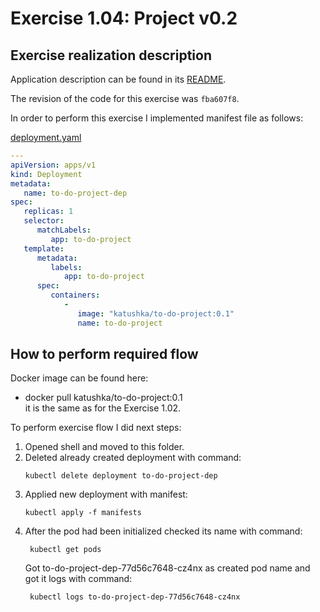 # Exercise 1.04: Project v0.2

## Exercise realization description

Application description can be found in its [README](../to-do-project/README.md).  

The revision of the code for this exercise was `fba607f8`.  

In order to perform this exercise I implemented manifest file as follows:  

[deployment.yaml](./manifests/deployment.yaml)
```yaml
---
apiVersion: apps/v1
kind: Deployment
metadata:
   name: to-do-project-dep
spec:
   replicas: 1
   selector:
      matchLabels:
         app: to-do-project
   template:
      metadata:
         labels:
            app: to-do-project
      spec:
         containers:
            -
               image: "katushka/to-do-project:0.1"
               name: to-do-project
```

## How to perform required flow

Docker image can be found here:
- docker pull katushka/to-do-project:0.1  
it is the same as for the Exercise 1.02.

To perform exercise flow I did next steps:

1. Opened shell and moved to this folder. 
2. Deleted already created deployment with command:
    ```shell
    kubectl delete deployment to-do-project-dep
    ```
3. Applied new deployment with manifest:
    ```shell
    kubectl apply -f manifests                     
   ```
5. After the pod had been initialized checked its name with command:
   ```shell
    kubectl get pods
   ```
   Got to-do-project-dep-77d56c7648-cz4nx as created pod name and got it logs with command:
   ```shell
    kubectl logs to-do-project-dep-77d56c7648-cz4nx 
   ```